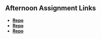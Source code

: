 ## Afternoon Assignment Links

* **[Repo](https://github.com/ArseneShema/<ASSIGNMENT_REPO>)**
* **[Repo](https://github.com/ArseneShema/<ASSIGNMENT_REPO>)**
* **[Repo](https://github.com/ArseneShema/<ASSIGNMENT_REPO>)**
